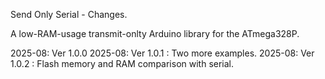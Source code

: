 Send Only Serial - Changes.

A low-RAM-usage transmit-onlty Arduino library for the ATmega328P.

2025-08:  Ver 1.0.0
2025-08:  Ver 1.0.1 : Two more examples.
2025-08:  Ver 1.0.2 : Flash memory and RAM comparison with serial.
